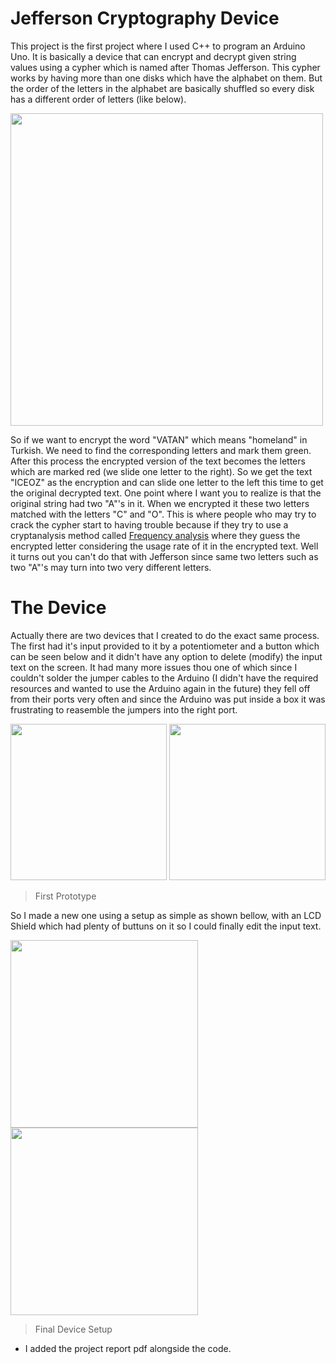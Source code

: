 # Jefferson Cryptography Device
This project is the first project where I used C++ to program an Arduino Uno. It is basically a device that can encrypt and decrypt given string values using a cypher which is named after Thomas Jefferson. This cypher works by having more than one disks which have the alphabet on them. But the order of the letters in the alphabet are basically shuffled so every disk has a different order of letters (like below).

<img src="https://user-images.githubusercontent.com/68196837/225085024-6f230348-49fe-439e-91e8-eb58a95efa20.png" width="500"></img>

So if we want to encrypt the word "VATAN" which means "homeland" in Turkish. We need to find the corresponding letters and mark them green. After this process the encrypted version of the text becomes the letters which are marked red (we slide one letter to the right). So we get the text "ICEOZ" as the encryption and can slide one letter to the left this time to get the original decrypted text. One point where I want you to realize is that the original string had two "A"'s in it. When we encrypted it these two letters matched with the letters "C" and "O". This is where people who may try to crack the cypher start to having trouble because if they try to use a cryptanalysis method called [Frequency analysis](https://en.wikipedia.org/wiki/Frequency_analysis) where they guess the encrypted letter considering the usage rate of it in the encrypted text. Well it turns out you can't do that with Jefferson since same two letters such as two "A"'s may turn into two very different letters.

# The Device

Actually there are two devices that I created to do the exact same process. The first had it's input provided to it by a potentiometer and a button which can be seen below and it didn't have any option to delete (modify) the input text on the screen. It had many more issues thou one of which since I couldn't solder the jumper cables to the Arduino (I didn't have the required resources and wanted to use the Arduino again in the future) they fell off from their ports very often and since the Arduino was put inside a box it was frustrating to reasemble the jumpers into the right port.

<img src="https://user-images.githubusercontent.com/68196837/225093170-b4f02605-812e-4c79-90b0-5cc27a6016a4.png" height="250"></img>
<img src="https://user-images.githubusercontent.com/68196837/225093527-37bd92cb-d20a-4f4a-af90-a0bf36a67360.png" height="250"></img>
> First Prototype

So I made a new one using a setup as simple as shown bellow, with an LCD Shield which had plenty of buttuns on it so I could finally edit the input text.

<img src="https://user-images.githubusercontent.com/68196837/225094395-c5e924c3-e2f2-472b-acbc-645ef4348541.png" height="300"></img>
<img src="https://user-images.githubusercontent.com/68196837/225094552-e6e487f6-01d9-4b4c-8357-1f4deaedc918.png" height="300"></img>
> Final Device Setup

* I added the project report pdf alongside the code.
